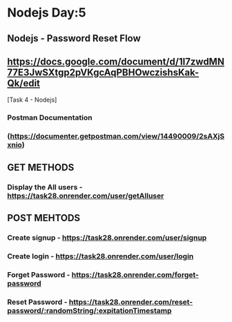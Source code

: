 # Nodejs Day:5

## **Nodejs - Password Reset Flow**
## https://docs.google.com/document/d/1I7zwdMN77E3JwSXtgp2pVKgcAqPBHOwczishsKak-Qk/edit

[Task 4 - Nodejs]
### Postman Documentation ###

### (https://documenter.getpostman.com/view/14490009/2sAXjSxnio) ###

## GET METHODS

### Display the All users - https://task28.onrender.com/user/getAlluser ###

## POST MEHTODS

### Create signup - https://task28.onrender.com/user/signup ###

### Create login - https://task28.onrender.com/user/login ###

### Forget Password - https://task28.onrender.com/forget-password ###

### Reset Password - https://task28.onrender.com/reset-password/:randomString/:expitationTimestamp ###





   

